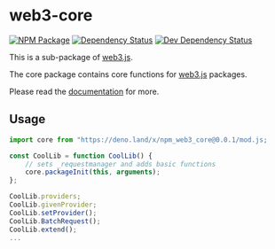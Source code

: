 # web3-core

[![NPM Package][npm-image]][npm-url] [![Dependency Status][deps-image]][deps-url] [![Dev Dependency Status][deps-dev-image]][deps-dev-url]

This is a sub-package of [web3.js][repo].

The core package contains core functions for [web3.js][repo] packages.

Please read the [documentation][docs] for more.

## Usage

```js
import core from "https://deno.land/x/npm_web3_core@0.0.1/mod.js;

const CoolLib = function CoolLib() {
    // sets _requestmanager and adds basic functions
    core.packageInit(this, arguments);
};

CoolLib.providers;
CoolLib.givenProvider;
CoolLib.setProvider();
CoolLib.BatchRequest();
CoolLib.extend();
...
```

[docs]: http://web3js.readthedocs.io/en/1.0/
[repo]: https://github.com/ethereum/web3.js
[npm-image]: https://img.shields.io/npm/v/web3-core.svg
[npm-url]: https://npmjs.org/package/web3-core
[deps-image]: https://david-dm.org/ethereum/web3.js/1.x/status.svg?path=packages/web3-core
[deps-url]: https://david-dm.org/ethereum/web3.js/1.x?path=packages/web3-core
[deps-dev-image]: https://david-dm.org/ethereum/web3.js/1.x/dev-status.svg?path=packages/web3-core
[deps-dev-url]: https://david-dm.org/ethereum/web3.js/1.x?type=dev&path=packages/web3-core
